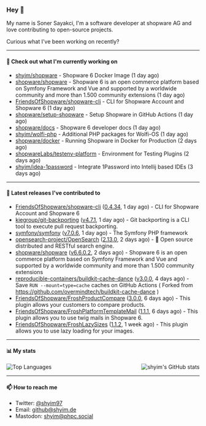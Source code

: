 ### Hey 👋

My name is Soner Sayakci, I'm a software developer at shopware AG and love contributing to open-source projects.

Curious what I've been working on recently?

---

#### 👷 Check out what I'm currently working on

- [shyim/shopware](https://github.com/shyim/shopware) - Shopware 6 Docker Image (1 day ago)
- [shopware/shopware](https://github.com/shopware/shopware) - Shopware 6 is an open commerce platform based on Symfony Framework and Vue and supported by a worldwide community and more than 1.500 community extensions (1 day ago)
- [FriendsOfShopware/shopware-cli](https://github.com/FriendsOfShopware/shopware-cli) - CLI for Shopware Account and Shopware 6 (1 day ago)
- [shopware/setup-shopware](https://github.com/shopware/setup-shopware) - Setup Shopware in GitHub Actions (1 day ago)
- [shopware/docs](https://github.com/shopware/docs) - Shopware 6 developer docs (1 day ago)
- [shyim/wolfi-php](https://github.com/shyim/wolfi-php) - Additional PHP packages for Wolfi-OS (1 day ago)
- [shopware/docker](https://github.com/shopware/docker) - Running Shopware in Docker for Production (2 days ago)
- [shopwareLabs/testenv-platform](https://github.com/shopwareLabs/testenv-platform) - Environment for Testing Plugins (2 days ago)
- [shyim/idea-1password](https://github.com/shyim/idea-1password) - Integrate 1Password into Intellij based IDEs (3 days ago)

---

#### 🔭 Latest releases I've contributed to

- [FriendsOfShopware/shopware-cli](https://github.com/FriendsOfShopware/shopware-cli) ([0.4.34](https://github.com/FriendsOfShopware/shopware-cli/releases/tag/0.4.34), 1 day ago) - CLI for Shopware Account and Shopware 6
- [kiegroup/git-backporting](https://github.com/kiegroup/git-backporting) ([v4.7.1](https://github.com/kiegroup/git-backporting/releases/tag/v4.7.1), 1 day ago) - Git backporting is a CLI tool to execute pull request backporting.
- [symfony/symfony](https://github.com/symfony/symfony) ([v7.0.6](https://github.com/symfony/symfony/releases/tag/v7.0.6), 1 day ago) - The Symfony PHP framework
- [opensearch-project/OpenSearch](https://github.com/opensearch-project/OpenSearch) ([2.13.0](https://github.com/opensearch-project/OpenSearch/releases/tag/2.13.0), 2 days ago) - 🔎 Open source distributed and RESTful search engine.
- [shopware/shopware](https://github.com/shopware/shopware) ([v6.6.0.2](https://github.com/shopware/shopware/releases/tag/v6.6.0.2), 2 days ago) - Shopware 6 is an open commerce platform based on Symfony Framework and Vue and supported by a worldwide community and more than 1.500 community extensions
- [reproducible-containers/buildkit-cache-dance](https://github.com/reproducible-containers/buildkit-cache-dance) ([v3.0.0](https://github.com/reproducible-containers/buildkit-cache-dance/releases/tag/v3.0.0), 4 days ago) - Save `RUN --mount=type=cache` caches on GitHub Actions ( Forked from https://github.com/overmindtech/buildkit-cache-dance )
- [FriendsOfShopware/FroshProductCompare](https://github.com/FriendsOfShopware/FroshProductCompare) ([3.0.0](https://github.com/FriendsOfShopware/FroshProductCompare/releases/tag/3.0.0), 6 days ago) - This plugin allows your customers to compare products.
- [FriendsOfShopware/FroshPlatformTemplateMail](https://github.com/FriendsOfShopware/FroshPlatformTemplateMail) ([1.1.1](https://github.com/FriendsOfShopware/FroshPlatformTemplateMail/releases/tag/1.1.1), 6 days ago) - This plugin allows you to use twig mails in Shopware 6.
- [FriendsOfShopware/FroshLazySizes](https://github.com/FriendsOfShopware/FroshLazySizes) ([1.1.2](https://github.com/FriendsOfShopware/FroshLazySizes/releases/tag/1.1.2), 1 week ago) - This plugin allows you to use lazy loading for your images.

---

#### 📊 My stats

<img align="right" alt="shyim's GitHub stats" src="https://github-readme-stats.vercel.app/api?username=shyim&count_private=1&show_icons=true&" />

![Top Languages](https://github-readme-stats.vercel.app/api/top-langs/?username=shyim)

---

#### 📫 How to reach me

- Twitter: [@shyim97](https://twitter.com/shyim97)
- Email: [github@shyim.de](mailto://github@shyim.de)
- Mastodon: <a rel="me" href="https://phpc.social/@shyim">shyim@phpc.social</a>
